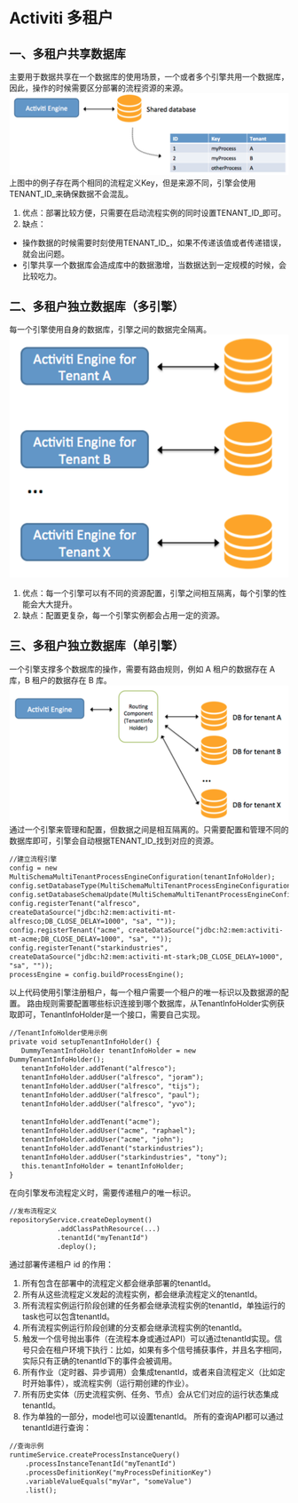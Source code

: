 ﻿# Activiti 多租户
## 一、多租户共享数据库
主要用于数据共享在一个数据库的使用场景，一个或者多个引擎共用一个数据库，因此，操作的时候需要区分部署的流程资源的来源。
![](/img/activiti-multi-tenant/1.png)
上图中的例子存在两个相同的流程定义Key，但是来源不同，引擎会使用TENANT_ID_来确保数据不会混乱。

1. 优点：部署比较方便，只需要在启动流程实例的同时设置TENANT_ID_即可。
2. 缺点：
- 操作数据的时候需要时刻使用TENANT_ID_，如果不传递该值或者传递错误，就会出问题。
- 引擎共享一个数据库会造成库中的数据激增，当数据达到一定规模的时候，会比较吃力。

## 二、多租户独立数据库（多引擎）
每一个引擎使用自身的数据库，引擎之间的数据完全隔离。
![](/img/activiti-multi-tenant/2.png)

1. 优点：每一个引擎可以有不同的资源配置，引擎之间相互隔离，每个引擎的性能会大大提升。
2. 缺点：配置更复杂，每一个引擎实例都会占用一定的资源。

## 三、多租户独立数据库（单引擎）
一个引擎支撑多个数据库的操作，需要有路由规则，例如 A 租户的数据存在 A 库，B 租户的数据存在 B 库。
![](/img/activiti-multi-tenant/3.png)
通过一个引擎来管理和配置，但数据之间是相互隔离的。只需要配置和管理不同的数据库即可，引擎会自动根据TENANT_ID_找到对应的资源。

```
//建立流程引擎
config = new MultiSchemaMultiTenantProcessEngineConfiguration(tenantInfoHolder);
config.setDatabaseType(MultiSchemaMultiTenantProcessEngineConfiguration.DATABASE_TYPE_H2);
config.setDatabaseSchemaUpdate(MultiSchemaMultiTenantProcessEngineConfiguration.DB_SCHEMA_UPDATE_DROP_CREATE);
config.registerTenant("alfresco", createDataSource("jdbc:h2:mem:activiti-mt-alfresco;DB_CLOSE_DELAY=1000", "sa", ""));
config.registerTenant("acme", createDataSource("jdbc:h2:mem:activiti-mt-acme;DB_CLOSE_DELAY=1000", "sa", ""));
config.registerTenant("starkindustries", createDataSource("jdbc:h2:mem:activiti-mt-stark;DB_CLOSE_DELAY=1000", "sa", ""));
processEngine = config.buildProcessEngine();
```

以上代码使用引擎注册租户，每一个租户需要一个租户的唯一标识以及数据源的配置。
路由规则需要配置哪些标识连接到哪个数据库，从TenantInfoHolder实例获取即可，TenantInfoHolder是一个接口，需要自己实现。

```
//TenantInfoHolder使用示例
private void setupTenantInfoHolder() {
   DummyTenantInfoHolder tenantInfoHolder = new DummyTenantInfoHolder();
   tenantInfoHolder.addTenant("alfresco");
   tenantInfoHolder.addUser("alfresco", "joram");
   tenantInfoHolder.addUser("alfresco", "tijs");
   tenantInfoHolder.addUser("alfresco", "paul");
   tenantInfoHolder.addUser("alfresco", "yvo");
    
   tenantInfoHolder.addTenant("acme");
   tenantInfoHolder.addUser("acme", "raphael");
   tenantInfoHolder.addUser("acme", "john");
   tenantInfoHolder.addTenant("starkindustries");
   tenantInfoHolder.addUser("starkindustries", "tony");
   this.tenantInfoHolder = tenantInfoHolder;
}
```

在向引擎发布流程定义时，需要传递租户的唯一标识。

```
//发布流程定义
repositoryService.createDeployment()
            .addClassPathResource(...)
            .tenantId("myTenantId")
            .deploy();
```

通过部署传递租户 id 的作用：

1. 所有包含在部署中的流程定义都会继承部署的tenantId。
2. 所有从这些流程定义发起的流程实例，都会继承流程定义的tenantId。
3. 所有流程实例运行阶段创建的任务都会继承流程实例的tenantId，单独运行的task也可以包含tenantId。
4. 所有流程实例运行阶段创建的分支都会继承流程实例的tenantId。
5. 触发一个信号抛出事件（在流程本身或通过API）可以通过tenantId实现。信号只会在租户环境下执行：比如，如果有多个信号捕获事件，并且名字相同，实际只有正确的tenantId下的事件会被调用。
6. 所有作业（定时器、异步调用）会集成tenantId，或者来自流程定义（比如定时开始事件），或流程实例（运行期创建的作业）。
7. 所有历史实体（历史流程实例、任务、节点）会从它们对应的运行状态集成tenantId。
8. 作为单独的一部分，model也可以设置tenantId。
所有的查询API都可以通过tenantId进行查询：

```
//查询示例
runtimeService.createProcessInstanceQuery()
    .processInstanceTenantId("myTenantId")
    .processDefinitionKey("myProcessDefinitionKey")
    .variableValueEquals("myVar", "someValue")
    .list();
```
